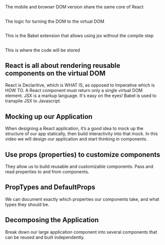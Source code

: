## <script src="./vendor/react.js"></script>
The mobile and browser DOM version share the same core of React

## <script src="./vendor/react-dom.js"></script>
The logic for turning the DOM to the virtual DOM

## <script src="./vendor/babel-browser.min.js"></script>
This is the Babel extension that allows using jsx without the compile step

## <script type="text/babel" src="./app.jsx"></script>
This is where the code will be stored

## React is all about rendering reusable components on the virtual DOM
React is Declaritive, which is WHAT IS, as opposed to Imperative which is HOW TO.
A React component must return only a single virtual DOM element.
JSX is a markup language.  It's easy on the eyes!
Babel is used to transpile JSX to Javascript.

## Mocking up our Application
When designing a React application, it’s a good idea to mock up the structure 
of our app statically, then build interactivity into that mock. In this video 
we will design our application and start thinking in components.

## Use props (properties) to customize components
They allow us to build reusable and customizable components.
Pass and read properties to and from components.

## PropTypes and DefaultProps
We can document exactly which properties our components take, and what types they should be.

## Decomposing the Application
Break down our large application component into several components that can be reused and built independently.
